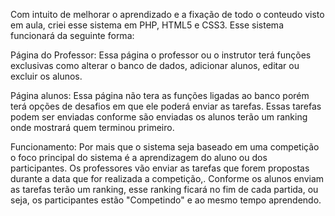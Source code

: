Com intuito de melhorar o aprendizado e a fixação de todo o conteudo visto em aula, criei esse sistema em PHP, HTML5 e CSS3. Esse sistema funcionará da seguinte forma:

  Página do Professor:
    Essa página o professor ou o instrutor terá funções exclusivas como alterar o banco de dados, adicionar alunos, editar ou excluir os alunos.

  Página alunos:
    Essa página não tera as funções ligadas ao banco porém terá opções de desafios em que ele poderá enviar as tarefas. Essas tarefas podem ser enviadas conforme       são enviadas
    os alunos terão um ranking onde mostrará quem terminou primeiro.

  Funcionamento:
    Por mais que o sistema seja baseado em uma competição o foco principal do sistema é a aprendizagem do aluno ou dos participantes. Os professores vão enviar as 
    tarefas que forem propostas durante a data que for realizada a competição,. Conforme os alunos enviam as tarefas terão um ranking, esse ranking ficará no fim de     cada partida,
    ou seja, os participantes estão "Competindo" e ao mesmo tempo aprendendo.
